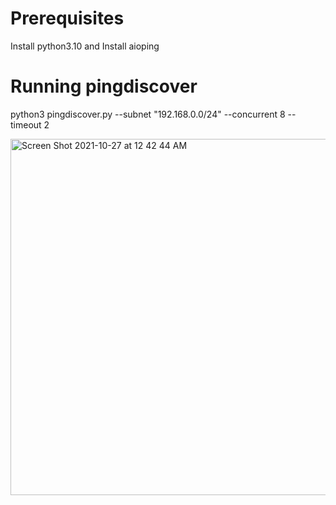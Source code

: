 # Prerequisites
  Install python3.10 and 
  Install aioping
  
 # Running pingdiscover
 python3 pingdiscover.py --subnet "192.168.0.0/24" --concurrent 8 --timeout 2
 
 <img width="570" alt="Screen Shot 2021-10-27 at 12 42 44 AM" src="https://user-images.githubusercontent.com/84117606/139006560-3454c8a9-2639-4581-a7eb-6f8e9c8efff3.png">


 
